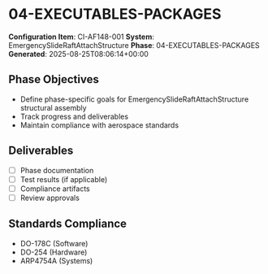# 04-EXECUTABLES-PACKAGES

**Configuration Item**: CI-AF148-001
**System**: EmergencySlideRaftAttachStructure
**Phase**: 04-EXECUTABLES-PACKAGES
**Generated**: 2025-08-25T08:06:14+00:00

## Phase Objectives
- Define phase-specific goals for EmergencySlideRaftAttachStructure structural assembly
- Track progress and deliverables
- Maintain compliance with aerospace standards

## Deliverables
- [ ] Phase documentation
- [ ] Test results (if applicable)
- [ ] Compliance artifacts
- [ ] Review approvals

## Standards Compliance
- DO-178C (Software)
- DO-254 (Hardware)
- ARP4754A (Systems)

